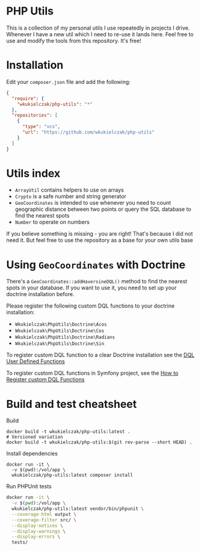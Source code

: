 PHP Utils
=========

This is a collection of my personal utils I use repeatedly
in projects I drive. Whenever I have a new util which 
I need to re-use it lands here. Feel free to use and 
modify the tools from this repository. It's free!

# Installation

Edit your `composer.json` file and add the following:

```json
{
  "require": {
    "wkukielczak/php-utils": "*"
  },
  "repositories": [
    {
      "type": "vcs",
      "url": "https://github.com/wkukielczak/php-utils"
    }
  ]
}
```

# Utils index

- `ArrayUtil` contains helpers to use on arrays
- `Crypto` is a safe number and string generator
- `GeoCoordinates` is intended to use whenever 
  you need to count geographic distance between 
  two points or query the SQL database to find 
  the nearest spots
- `Number` to operate on numbers

If you believe something is missing - you are right!
That's because I did not need it. But feel free to use
the repository as a base for your own utils base

# Using `GeoCoordinates` with Doctrine

There's a `GeoCoordinates::addHaversineDQL()` method
to find the nearest spots in your database. If you
want to use it, you need to set up your doctrine 
installation before. 

Please register the following custom DQL functions to 
your doctrine installation:

- `Wkukielczak\PhpUtils\Doctrine\Acos`
- `Wkukielczak\PhpUtils\Doctrine\Cos`
- `Wkukielczak\PhpUtils\Doctrine\Radians`
- `Wkukielczak\PhpUtils\Doctrine\Sin`

To register custom DQL function to a clear Doctrine installation see the
[DQL User Defined Functions](https://www.doctrine-project.org/projects/doctrine-orm/en/current/cookbook/dql-user-defined-functions.html#dql-user-defined-functions)

To register custom DQL functions in Symfony project, 
see the [How to Register custom DQL Functions](https://symfony.com/doc/current/doctrine/custom_dql_functions.html)

# Build and test cheatsheet

Build

```shell
docker build -t wkukielczak/php-utils:latest .
# Versioned variation
docker build -t wkukielczak/php-utils:$(git rev-parse --short HEAD) .
```

Install dependencies

```shell
docker run -it \
  -v $(pwd):/vol/app \
  wkukielczak/php-utils:latest composer install
```

Run PHPUnit tests

```bash
docker run -it \
  -v $(pwd):/vol/app \
  wkukielczak/php-utils:latest vendor/bin/phpunit \
  --coverage-html output \
  --coverage-filter src/ \
  --display-notices \
  --display-warnings \
  --display-errors \
  tests/
```
